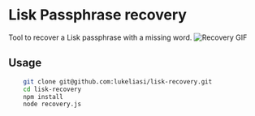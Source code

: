 # Lisk Passphrase recovery
Tool to recover a Lisk passphrase with a missing word.
![Recovery GIF](https://media.giphy.com/media/3owvJWoKU7Iz6MLjd6/giphy.gif)

## Usage
```sh
    git clone git@github.com:lukeliasi/lisk-recovery.git
    cd lisk-recovery
    npm install
    node recovery.js
```
